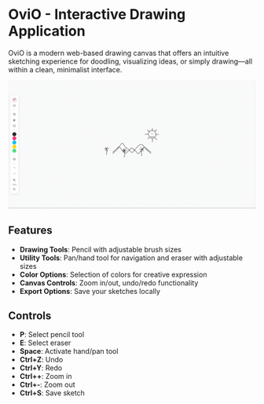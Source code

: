 # OviO - Interactive Drawing Application

OviO is a modern web-based drawing canvas that offers an intuitive sketching experience for doodling, visualizing ideas, or simply drawing—all within a clean, minimalist interface.

![OviO Drawing Application](https://raw.githubusercontent.com/121arun/ovio/refs/heads/main/public/image.png)

## Features

- **Drawing Tools**: Pencil with adjustable brush sizes
- **Utility Tools**: Pan/hand tool for navigation and eraser with adjustable sizes
- **Color Options**: Selection of colors for creative expression
- **Canvas Controls**: Zoom in/out, undo/redo functionality
- **Export Options**: Save your sketches locally

## Controls

- **P**: Select pencil tool
- **E**: Select eraser
- **Space**: Activate hand/pan tool
- **Ctrl+Z**: Undo
- **Ctrl+Y**: Redo
- **Ctrl++**: Zoom in
- **Ctrl+-**: Zoom out
- **Ctrl+S**: Save sketch
